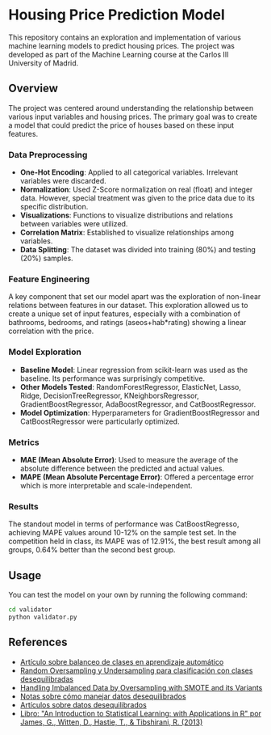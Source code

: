 # Housing Price Prediction Model

This repository contains an exploration and implementation of various machine learning models to predict housing prices. The project was developed as part of the Machine Learning course at the Carlos III University of Madrid.

## Overview

The project was centered around understanding the relationship between various input variables and housing prices. The primary goal was to create a model that could predict the price of houses based on these input features.

### Data Preprocessing

- **One-Hot Encoding**: Applied to all categorical variables. Irrelevant variables were discarded.
- **Normalization**: Used Z-Score normalization on real (float) and integer data. However, special treatment was given to the price data due to its specific distribution.
- **Visualizations**: Functions to visualize distributions and relations between variables were utilized.
- **Correlation Matrix**: Established to visualize relationships among variables.
- **Data Splitting**: The dataset was divided into training (80%) and testing (20%) samples.

### Feature Engineering

A key component that set our model apart was the exploration of non-linear relations between features in our dataset. This exploration allowed us to create a unique set of input features, especially with a combination of bathrooms, bedrooms, and ratings (aseos+hab*rating) showing a linear correlation with the price.

### Model Exploration

- **Baseline Model**: Linear regression from scikit-learn was used as the baseline. Its performance was surprisingly competitive.
- **Other Models Tested**: RandomForestRegressor, ElasticNet, Lasso, Ridge, DecisionTreeRegressor, KNeighborsRegressor, GradientBoostRegressor, AdaBoostRegressor, and CatBoostRegressor.
- **Model Optimization**: Hyperparameters for GradientBoostRegressor and CatBoostRegressor were particularly optimized.

### Metrics

- **MAE (Mean Absolute Error)**: Used to measure the average of the absolute difference between the predicted and actual values.
- **MAPE (Mean Absolute Percentage Error)**: Offered a percentage error which is more interpretable and scale-independent.

### Results

The standout model in terms of performance was CatBoostRegresso, achieving MAPE values around 10-12% on the sample test set. In the competition held in class, its MAPE was of 12.91%, the best result among all groups, 0.64% better than the second best group. 

## Usage

You can test the model on your own by running the following command:

```bash
cd validator
python validator.py
```

## References

- [Artículo sobre balanceo de clases en aprendizaje automático](https://proceedings.mlr.press/v74/branco17a/branco17a.pdf)
- [Random Oversampling y Undersampling para clasificación con clases desequilibradas](https://machinelearningmastery.com/random-oversampling-and-undersampling-for-imbalanced-classification/)
- [Handling Imbalanced Data by Oversampling with SMOTE and its Variants](https://medium.com/analytics-vidhya/handling-imbalanced-data-by-oversampling-with-smote-and-its-variants-23a4bf188eaf)
- [Notas sobre cómo manejar datos desequilibrados](https://reinec.medium.com/my-notes-handling-skewed-data-5984de303725)
- [Artículos sobre datos desequilibrados](https://medium.com/tag/skewed-data)
- [Libro: "An Introduction to Statistical Learning: with Applications in R" por James, G., Witten, D., Hastie, T., & Tibshirani, R. (2013)](https://www.springer.com/gp/book/9781461471370)

